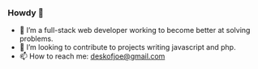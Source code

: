 ### Howdy 🤠 

<!--
**cojohen/cojohen** is a ✨ _special_ ✨ repository because its `README.md` (this file) appears on your GitHub profile.
-->

- 🔭 I’m a full-stack web developer working to become better at solving problems.
- 👯 I’m looking to contribute to projects writing javascript and php.
- 📫 How to reach me: deskofjoe@gmail.com

